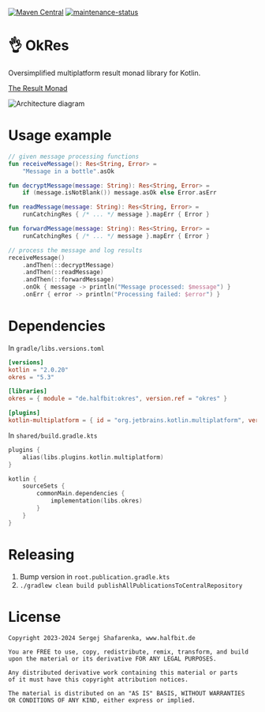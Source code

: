 [![Maven Central](http://img.shields.io/maven-central/v/de.halfbit/okres.svg)](https://central.sonatype.com/artifact/de.halfbit/okres)
[![maintenance-status](https://img.shields.io/badge/maintenance-experimental-blue.svg)](https://gist.github.com/taiki-e/ad73eaea17e2e0372efb76ef6b38f17b)

# 👌 OkRes

Oversimplified multiplatform result monad library for Kotlin.

[The Result Monad](https://adambennett.dev/2020/05/the-result-monad/)

![Architecture diagram](https://www.plantuml.com/plantuml/svg/NP5HJiCm38RVSmghJo2D7g2gq00XtgYqxG9PPjRIDAbY5wXWTyTPqz7HbpY_l_pzdQo9TU2XiuhQnlKww0vwRLfzn2sF5Y6WOUsE5bNT712mwtc43hiz1feaOWpeUUmJOffW15V6QYB8DaYb7nYgTWLnVGxXFWDD80tuLY2VTrLxSvjAwLzgGLATv-Ubq_q5bNfYq-QQrEwmgz69U9gJL6tC4dEyUguRTvnodEMP4SS89M3rbtPgA1LJbpzvdevTjga_-pouiSGlHaUDTpHPY9O6rbIrnUIGzdAyI1xBAHgAunRmwBr5xP8ct58yAPMU3B8NT1WQ0m5fi4pPVCFxTpGCsy4O95fAukN3bSNEztSMFz32s-0CI_x_DbaOt9Dc4w_e_4G5o59kLh2hW__KUulJn0ik_cADxZ1qzXS0)

# Usage example

```kotlin
// given message processing functions
fun receiveMessage(): Res<String, Error> =
    "Message in a bottle".asOk

fun decryptMessage(message: String): Res<String, Error> =
    if (message.isNotBlank()) message.asOk else Error.asErr

fun readMessage(message: String): Res<String, Error> =
    runCatchingRes { /* ... */ message }.mapErr { Error }

fun forwardMessage(message: String): Res<String, Error> =
    runCatchingRes { /* ... */ message }.mapErr { Error }

// process the message and log results
receiveMessage()
    .andThen(::decryptMessage)
    .andThen(::readMessage)
    .andThen(::forwardMessage)
    .onOk { message -> println("Message processed: $message") }
    .onErr { error -> println("Processing failed: $error") }
```

# Dependencies

In `gradle/libs.versions.toml`

```toml
[versions]
kotlin = "2.0.20"
okres = "5.3"

[libraries]
okres = { module = "de.halfbit:okres", version.ref = "okres" }

[plugins]
kotlin-multiplatform = { id = "org.jetbrains.kotlin.multiplatform", version.ref = "kotlin" }
```

In `shared/build.gradle.kts`

```kotlin
plugins {
    alias(libs.plugins.kotlin.multiplatform)
}

kotlin {
    sourceSets {
        commonMain.dependencies {
            implementation(libs.okres)
        }
    }
}
```

# Releasing

1. Bump version in `root.publication.gradle.kts`
2. `./gradlew clean build publishAllPublicationsToCentralRepository`

# License

```
Copyright 2023-2024 Sergej Shafarenka, www.halfbit.de

You are FREE to use, copy, redistribute, remix, transform, and build 
upon the material or its derivative FOR ANY LEGAL PURPOSES.

Any distributed derivative work containing this material or parts 
of it must have this copyright attribution notices.

The material is distributed on an "AS IS" BASIS, WITHOUT WARRANTIES 
OR CONDITIONS OF ANY KIND, either express or implied.
```
